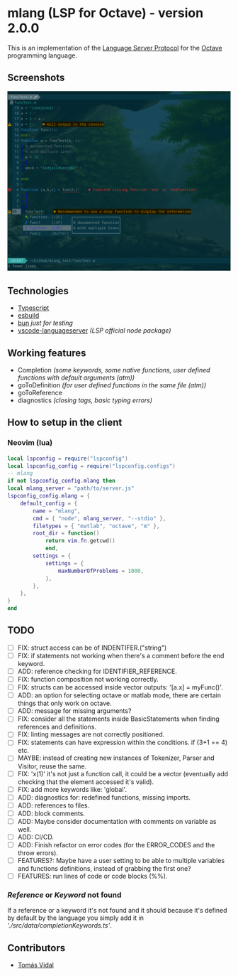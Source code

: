 # mlang (LSP for Octave) - version 2.0.0

This is an implementation of the [Language Server Protocol](https://code.visualstudio.com/api/language-extensions/language-server-extension-guide) for the [Octave](https://octave.org/) programming language.

## Screenshots

![Screenshot](./mlang_screenshot.png)

## Technologies

- [Typescript](https://www.typescriptlang.org/)
- [esbuild](https://esbuild.github.io/)
- [bun](https://bun.sh/) _just for testing_
- [vscode-languageserver](https://www.npmjs.com/package/vscode-languageserver) _(LSP official node package)_

## Working features

- Completion _(some keywords, some native functions, user defined functions with default arguments (atm))_
- goToDefinition _(for user defined functions in the same file (atm))_
- goToReference
- diagnostics _(closing tags, basic typing errors)_

## How to setup in the client

### Neovim (lua)

```lua
local lspconfig = require("lspconfig")
local lspconfig_config = require("lspconfig.configs")
-- mlang
if not lspconfig_config.mlang then
local mlang_server = "path/to/server.js"
lspconfig_config.mlang = {
    default_config = {
        name = "mlang",
        cmd = { "node", mlang_server, "--stdio" },
        filetypes = { "matlab", "octave", "m" },
        root_dir = function()
            return vim.fn.getcwd()
            end,
        settings = {
            settings = {
                maxNumberOfProblems = 1000,
            },
        },
    },
}
end
```

## TODO

- [ ] FIX: struct access can be of INDENTIFER.("string")
- [ ] FIX: if statements not working when there's a comment before the end keyword.
- [ ] ADD: reference checking for IDENTIFIER_REFERENCE.
- [ ] FIX: function composition not working correctly.
- [ ] FIX: structs can be accessed inside vector outputs: '[a.x] = myFunc()'.
- [ ] ADD: an option for selecting octave or matlab mode, there are certain things that only work on octave.
- [ ] ADD: message for missing arguments?
- [ ] FIX: consider all the statements inside BasicStatements when finding references and definitions.
- [ ] FIX: linting messages are not correctly positioned.
- [ ] FIX: statements can have expression within the conditions. if (3+1 == 4) etc.
- [ ] MAYBE: instead of creating new instances of Tokenizer, Parser and Visitor, reuse the same.
- [ ] FIX: 'x(1)' it's not just a function call, it could be a vector (eventually add checking that the element accessed it's valid).
- [ ] FIX: add more keywords like: 'global'.
- [ ] ADD: diagnostics for: redefined functions, missing imports.
- [ ] ADD: references to files.
- [ ] ADD: block comments.
- [ ] ADD: Maybe consider documentation with comments on variable as well.
- [ ] ADD: CI/CD.
- [ ] ADD: Finish refactor on error codes (for the ERROR_CODES and the throw errors).
- [ ] FEATURES?: Maybe have a user setting to be able to multiple variables and functions definitions, instead of grabbing the first one?
- [ ] FEATURES: run lines of code or code blocks (%%).

<!-- ## How to contribute? -->

<!-- Clone the repository and install the node dependencies with `$ yarn`. Then modify the files in the _"src"_ folder. After you should be able to compile the server with `$ yarn compile` -->
<!-- Also consider running `$ yarn watch` to compile after every change you make. -->

### _Reference_ or _Keyword_ not found

If a reference or a keyword it's not found and it should because it's defined by default by the language you simply add it in _'./src/data/completionKeywords.ts'_.

## Contributors

- [Tomás Vidal](https://github.com/TomiVidal99)
